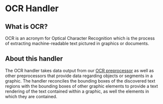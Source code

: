 # OCR Handler
## What is OCR?
OCR is an acronym for Optical Character Recognition which is the process of extracting machine-readable text pictured in graphics or documents.
## About this handler
The OCR handler takes data output from our [OCR preprocessor](../..//preprocessors/ocr) 
as well as other preprocessors that provide data regarding objects or segments in a graphic. The handler reconciles the bounding boxes of the discovered
text regions with the bounding boxes of other graphic elements to provide a text rendering of the text contained within a graphic, as well the elements
in which they are contained.
